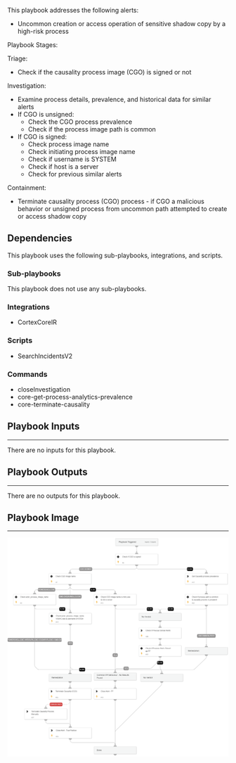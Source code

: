 This playbook addresses the following alerts:
 
- Uncommon creation or access operation of sensitive shadow copy by a high-risk process
 
Playbook Stages:
  
Triage: 
 
- Check if the causality process image (CGO) is signed or not
 
Investigation:
 
- Examine process details, prevalence, and historical data for similar alerts
- If CGO is unsigned:
  - Check the CGO process prevalence
  - Check if the process image path is common
- If CGO is signed:
  - Check process image name
  - Check initiating process image name
  - Check if username is SYSTEM
  - Check if host is a server
  - Check for previous similar alerts
 
Containment:
 
- Terminate causality process (CGO) process - if CGO a malicious behavior or unsigned process from uncommon path attempted to create or access shadow copy

## Dependencies

This playbook uses the following sub-playbooks, integrations, and scripts.

### Sub-playbooks

This playbook does not use any sub-playbooks.

### Integrations

* CortexCoreIR

### Scripts

* SearchIncidentsV2

### Commands

* closeInvestigation
* core-get-process-analytics-prevalence
* core-terminate-causality

## Playbook Inputs

---
There are no inputs for this playbook.

## Playbook Outputs

---
There are no outputs for this playbook.

## Playbook Image

---

![Suspicious access to shadow file](../doc_files/Uncommon_creation_or_access_operation_of_sensitive_shadow_copy_by_a_high_risk_process.png)
